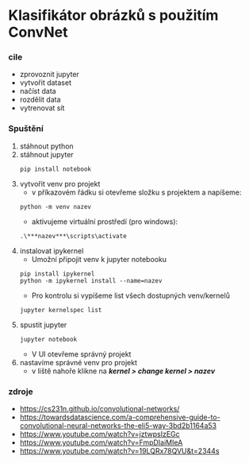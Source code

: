 # Klasifikátor obrázků s použitím ConvNet

### cile
* zprovoznit jupyter
* vytvořit dataset
* načíst data
* rozdělit data
* vytrenovat sít

### Spuštění
1. stáhnout python
2. stáhnout jupyter
   ```
   pip install notebook
   ```
3. vytvořit venv pro projekt
    * v příkazovém řádku si otevřeme složku s projektem a napíšeme:
    ```
    python -m venv nazev
    ```
    * aktivujeme virtuální prostředí (pro windows):
    ```
    .\***nazev***\scripts\activate
    ```
4. instalovat ipykernel
    * Umožní připojit venv k jupyter notebooku
    ```
    pip install ipykernel
    python -m ipykernel install --name=nazev
    ```
    * Pro kontrolu si vypíšeme list všech dostupných venv/kernelů
    ```
    jupyter kernelspec list
    ```
5. spustit jupyter
   ```
   jupyter notebook
   ```
   * V UI otevřeme správný projekt
6. nastavíme správné venv pro projekt
   * v liště nahoře klikne na ***kernel > change kernel > nazev***


### zdroje 
* https://cs231n.github.io/convolutional-networks/
* https://towardsdatascience.com/a-comprehensive-guide-to-convolutional-neural-networks-the-eli5-way-3bd2b1164a53
* https://www.youtube.com/watch?v=jztwpsIzEGc
* https://www.youtube.com/watch?v=FmpDIaiMIeA
* https://www.youtube.com/watch?v=19LQRx78QVU&t=2344s
